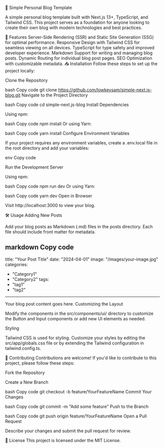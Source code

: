 📝 Simple Personal Blog Template

A simple personal blog template built with Next.js 13+, TypeScript, and Tailwind CSS. This project serves as a foundation for anyone looking to create their own blog with modern technologies and best practices.

🚀 Features
Server-Side Rendering (SSR) and Static Site Generation (SSG) for optimal performance.
Responsive Design with Tailwind CSS for seamless viewing on all devices.
TypeScript for type safety and improved developer experience.
Markdown Support for writing and managing blog posts.
Dynamic Routing for individual blog post pages.
SEO Optimization with customizable metadata.
📥 Installation
Follow these steps to set up the project locally:

Clone the Repository

bash
Copy code
git clone https://github.com/lowkeysam/simple-next.js-blog.git
Navigate to the Project Directory

bash
Copy code
cd simple-next.js-blog
Install Dependencies

Using npm:

bash
Copy code
npm install
Or using Yarn:

bash
Copy code
yarn install
Configure Environment Variables

If your project requires any environment variables, create a .env.local file in the root directory and add your variables:

env
Copy code

Run the Development Server

Using npm:

bash
Copy code
npm run dev
Or using Yarn:

bash
Copy code
yarn dev
Open in Browser

Visit http://localhost:3000 to view your blog.

🛠️ Usage
Adding New Posts

Add your blog posts as Markdown (.md) files in the posts directory. Each file should include front matter for metadata.

markdown
Copy code
---
title: "Your Post Title"
date: "2024-04-01"
image: "/images/your-image.jpg"
categories:
  - "Category1"
  - "Category2"
tags:
  - "tag1"
  - "tag2"
---

Your blog post content goes here.
Customizing the Layout

Modify the components in the src/components/ui/ directory to customize the Button and Input components or add new UI elements as needed.

Styling

Tailwind CSS is used for styling. Customize your styles by editing the src/app/globals.css file or by extending the Tailwind configuration in tailwind.config.ts.

🤝 Contributing
Contributions are welcome! If you'd like to contribute to this project, please follow these steps:

Fork the Repository

Create a New Branch

bash
Copy code
git checkout -b feature/YourFeatureName
Commit Your Changes

bash
Copy code
git commit -m "Add some feature"
Push to the Branch

bash
Copy code
git push origin feature/YourFeatureName
Open a Pull Request

Describe your changes and submit the pull request for review.

📜 License
This project is licensed under the MIT License.